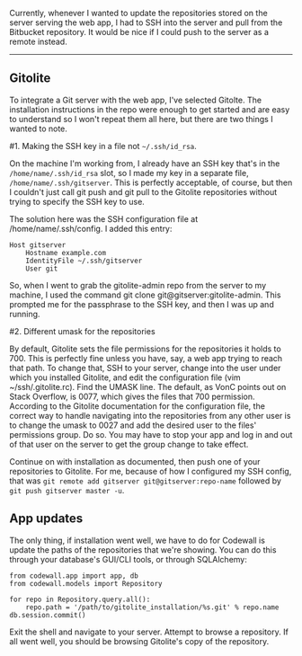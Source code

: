 Currently, whenever I wanted to update the repositories stored on the server serving the web app, I had to SSH into the server and pull from the Bitbucket repository. It would be nice if I could push to the server as a remote instead.

---

## Gitolite

To integrate a Git server with the web app, I've selected Gitolte. The installation instructions in the repo were enough to get started and are easy to understand so I won't repeat them all here, but there are two things I wanted to note.

 #1. Making the SSH key in a file not `~/.ssh/id_rsa`.

On the machine I'm working from, I already have an SSH key that's in the `/home/name/.ssh/id_rsa` slot, so I made my key in a separate file, `/home/name/.ssh/gitserver`. This is perfectly acceptable, of course, but then I couldn't just call git push and git pull to the Gitolite repositories without trying to specify the SSH key to use.

The solution here was the SSH configuration file at /home/name/.ssh/config. I added this entry:

```
Host gitserver
    Hostname example.com
    IdentityFile ~/.ssh/gitserver
    User git
```

So, when I went to grab the gitolite-admin repo from the server to my machine, I used the command git clone git@gitserver:gitolite-admin. This prompted me for the passphrase to the SSH key, and then I was up and running.

 #2. Different umask for the repositories

By default, Gitolite sets the file permissions for the repositories it holds to 700. This is perfectly fine unless you have, say, a web app trying to reach that path. To change that, SSH to your server, change into the user under which you installed Gitolite, and edit the configuration file (vim ~/ssh/.gitolite.rc). Find the UMASK line. The default, as VonC points out on Stack Overflow, is 0077, which gives the files that 700 permission. According to the Gitolite documentation for the configuration file, the correct way to handle navigating into the repositories from any other user is to change the umask to 0027 and add the desired user to the files' permissions group. Do so. You may have to stop your app and log in and out of that user on the server to get the group change to take effect.

Continue on with installation as documented, then push one of your repositories to Gitolite. For me, because of how I configured my SSH config, that was `git remote add gitserver git@gitserver:repo-name` followed by `git push gitserver master -u`.

## App updates

The only thing, if installation went well, we have to do for Codewall is update the paths of the repositories that we're showing. You can do this through your database's GUI/CLI tools, or through SQLAlchemy:

```language-python
from codewall.app import app, db  
from codewall.models import Repository

for repo in Repository.query.all():  
    repo.path = '/path/to/gitolite_installation/%s.git' % repo.name
db.session.commit()  
```

Exit the shell and navigate to your server. Attempt to browse a repository. If all went well, you should be browsing Gitolite's copy of the repository.